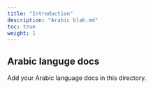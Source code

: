 ```yaml
---
title: "Introduction"
description: "Arabic blah.md"
toc: true
weight: 1
---
```


## Arabic languge docs

Add your Arabic language docs in this directory.